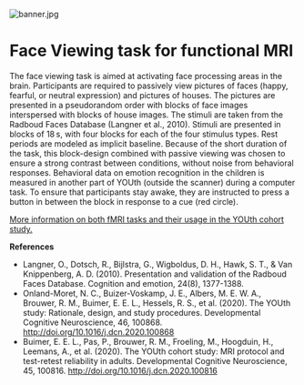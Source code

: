 ![banner.jpg](images/logo.png)

# Face Viewing task for functional MRI

The face viewing task is aimed at activating face processing areas in the brain. Participants are required to passively view pictures of faces (happy, fearful, or neutral expression) and pictures of houses. The pictures are presented in a pseudorandom order with blocks of face images interspersed with blocks of house images. The stimuli are taken from the Radboud Faces Database (Langner et al., 2010). Stimuli are presented in blocks of 18 s, with four blocks for each of the four stimulus types. Rest periods are modeled as implicit baseline. Because of the short duration of the task, this block-design combined with passive viewing was chosen to ensure a strong contrast between conditions, without noise from behavioral responses. Behavioral data on emotion recognition in the children is measured in another part of YOUth (outside the scanner) during a computer task. To ensure that participants stay awake, they are instructed to press a button in between the block in response to a cue (red circle).

[More information on both fMRI tasks and their usage in the YOUth cohort study.](https://www.uu.nl/en/research/youth-cohort-study)


**References**
* Langner, O., Dotsch, R., Bijlstra, G., Wigboldus, D. H., Hawk, S. T., & Van Knippenberg, A. D. (2010). Presentation and validation of the Radboud Faces Database. Cognition and emotion, 24(8), 1377-1388.
* Onland-Moret, N. C., Buizer-Voskamp, J. E., Albers, M. E. W. A., Brouwer, R. M., Buimer, E. E. L., Hessels, R. S., et al. (2020). The YOUth study: Rationale, design, and study procedures. Developmental Cognitive Neuroscience, 46, 100868. http://doi.org/10.1016/j.dcn.2020.100868
* Buimer, E. E. L., Pas, P., Brouwer, R. M., Froeling, M., Hoogduin, H., Leemans, A., et al. (2020). The YOUth cohort study: MRI protocol and test-retest reliability in adults. Developmental Cognitive Neuroscience, 45, 100816. http://doi.org/10.1016/j.dcn.2020.100816

